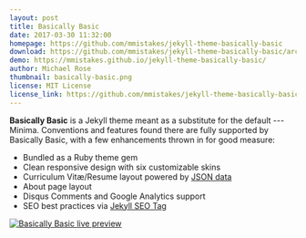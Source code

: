 ```yaml
---
layout: post
title: Basically Basic
date: 2017-03-30 11:32:00
homepage: https://github.com/mmistakes/jekyll-theme-basically-basic
download: https://github.com/mmistakes/jekyll-theme-basically-basic/archive/master.zip
demo: https://mmistakes.github.io/jekyll-theme-basically-basic/
author: Michael Rose
thumbnail: basically-basic.png
license: MIT License
license_link: https://github.com/mmistakes/jekyll-theme-basically-basic/blob/master/LICENSE.md
---
```


**Basically Basic** is a Jekyll theme meant as a substitute for the default 
--- Minima. Conventions and features found there are fully supported by 
Basically Basic, with a few enhancements thrown in for good measure:

- Bundled as a Ruby theme gem
- Clean responsive design with six customizable skins
- Curriculum Vitæ/Resume layout powered by 
  [JSON data](http://registry.jsonresume.org/)
- About page layout
- Disqus Comments and Google Analytics support
- SEO best practices via 
  [Jekyll SEO Tag](https://github.com/jekyll/jekyll-seo-tag/)

[![Basically Basic live preview][2]][1]

[1]: https://mmistakes.github.io/jekyll-theme-basically-basic/
[2]: https://cloud.githubusercontent.com/assets/1376749/24117647/6dede894-0d81-11e7-9c2c-f19bea45e219.jpg (live preview)
